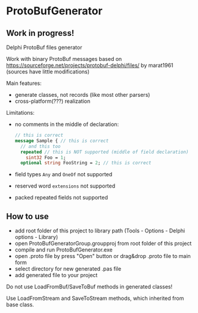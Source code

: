 # ProtoBufGenerator
## Work in progress!
Delphi ProtoBuf files generator

Work with binary ProtoBuf messages based on https://sourceforge.net/projects/protobuf-delphi/files/ by marat1961 (sources have little modifications)

Main features:
- generate classes, not records (like most other parsers)
- cross-platform(???) realization

Limitations:

- no comments in the middle of declaration:
  ```protobuf
  // this is correct
  message Sample { // this is correct
    // and this too
    repeated // this is NOT supported (middle of field declaration)
      sint32 Foo = 1;
    optional string FooString = 2; // this is correct
     ```

- field types `Any` and `OneOf` not supported
- reserved word `extensions` not supported
- packed repeated fields not supported

## How to use
+ add root folder of this project to library path (Tools - Options - Delphi options - Library)
+ open ProtoBufGeneratorGroup.groupproj from root folder of this project
+ compile and run ProtoBufGenerator.exe
+ open .proto file by press "Open" button or drag&drop .proto file to main form
+ select directory for new generated .pas file
+ add generated file to your project

Do not use LoadFromBuf/SaveToBuf methods in generated classes!

Use LoadFromStream and SaveToStream methods, which inherited from base class.